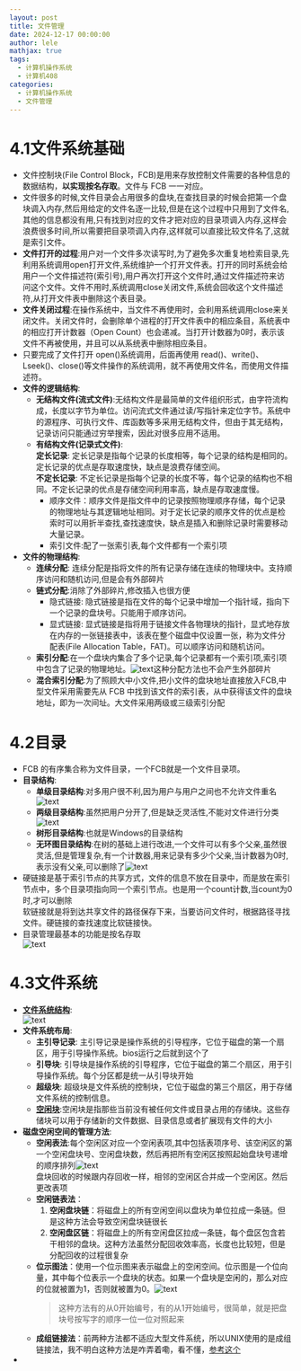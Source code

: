 ```yaml
---
layout: post
title: 文件管理
date: 2024-12-17 00:00:00
author: lele
mathjax: true
tags:
  - 计算机操作系统
  - 计算机408
categories:
  - 计算机操作系统
  - 文件管理
---
```

# 4.1文件系统基础
- 文件控制块(File Control Block，FCB)是用来存放控制文件需要的各种信息的数据结构，**以实现按名存取**。文件与 FCB 一一对应。
- 文件很多的时候,文件目录会占用很多的盘块,在查找目录的时候会把第一个盘块调入内存,然后用给定的文件名逐一比较,但是在这个过程中只用到了文件名,其他的信息都没有用,只有找到对应的文件才把对应的目录项调入内存,这样会浪费很多时间,所以需要把目录项调入内存,这样就可以直接比较文件名了,这就是索引文件。
- **文件打开的过程**:用户对一个文件多次读写时,为了避免多次重复地检索目录,先利用系统调用open打开文件,系统维护一个打开文件表。打开的同时系统会给用户一个文件描述符(索引号),用户再次打开这个文件时,通过文件描述符来访问这个文件。文件不用时,系统调用close关闭文件,系统会回收这个文件描述符,从打开文件表中删除这个表目录。
- **文件关闭过程**:在操作系统中，当文件不再使用时，会利用系统调用close来关闭文件。关闭文件时，会删除单个进程的打开文件表中的相应条目，系统表中的相应打开计数器（Open Count）也会递减。当打开计数器为0时，表示该文件不再被使用，并且可以从系统表中删除相应条目。
- 只要完成了文件打开 open()系统调用，后面再使用 read()、write()、Lseek()、close()等文件操作的系统调用，就不再使用文件名，而使用文件描述符。
- **文件的逻辑结构**:
  - **无结构文件(流式文件)**:无结构文件是最简单的文件组织形式，由字符流构成，长度以字节为单位。访问流式文件通过读/写指针来定位字节。系统中的源程序、可执行文件、库函数等多采用无结构文件，但由于其无结构，记录访问只能通过穷举搜索，因此对很多应用不适用。
  - **有结构文件(记录式文件)**:<br>
   **定长记录**: 定长记录是指每个记录的长度相等，每个记录的结构是相同的。定长记录的优点是存取速度快，缺点是浪费存储空间。<br>
   **不定长记录**: 不定长记录是指每个记录的长度不等，每个记录的结构也不相同。不定长记录的优点是存储空间利用率高，缺点是存取速度慢。
    - 顺序文件：顺序文件是指文件中的记录按照物理顺序存储，每个记录的物理地址与其逻辑地址相同。对于定长记录的顺序文件的优点是检索时可以用折半查找,查找速度快，缺点是插入和删除记录时需要移动大量记录。
    - 索引文件:配了一张索引表,每个文件都有一个索引项
- **文件的物理结构**:
  - **连续分配**: 连续分配是指将文件的所有记录存储在连续的物理块中。支持顺序访问和随机访问,但是会有外部碎片
  - **链式分配**:消除了外部碎片,修改插入也很方便
    - 隐式链接: 隐式链接是指在文件的每个记录中增加一个指针域，指向下一个记录的盘块号。只能用于顺序访问。
    - 显式链接: 显式链接是指将用于链接文件各物理块的指针，显式地存放在内存的一张链接表中，该表在整个磁盘中仅设置一张，称为文件分配表(File Allocation Table，FAT)。可以顺序访问和随机访问。
  - **索引分配**:在一个盘块内集合了多个记录,每个记录都有一个索引项,索引项中包含了记录的物理地址。![text](../img/in-post/Snipaste_2024-12-17_13-30-41.png)这种分配方法也不会产生外部碎片
  - **混合索引分配**:为了照顾大中小文件,把小文件的盘块地址直接放入FCB,中型文件采用需要先从 FCB 中找到该文件的索引表，从中获得该文件的盘块地址，即为一次间址。大文件采用两级或三级索引分配
# 4.2目录
- FCB 的有序集合称为文件目录，一个FCB就是一个文件目录项。
- **目录结构**:
  - **单级目录结构**:对多用户很不利,因为用户与用户之间也不允许文件重名<br>![text](../img/in-post/Snipaste_2024-12-17_13-41-57.png)<br>
  - **两级目录结构**:虽然把用户分开了,但是缺乏灵活性,不能对文件进行分类![text](../img/in-post/Snipaste_2024-12-17_13-43-58.png)<br>
  - **树形目录结构**:也就是Windows的目录结构
  - **无环图目录结构**:在树的基础上进行改进,一个文件可以有多个父亲,虽然很灵活,但是管理复杂,有一个计数器,用来记录有多少个父亲,当计数器为0时,表示没有父亲,可以删除了![text](../img/in-post/Snipaste_2024-12-17_13-47-22.png)
- 硬链接是基于索引节点的共享方式，文件的信息不放在目录中，而是放在索引节点中，多个目录项指向同一个索引节点。也是用一个count计数,当count为0时,才可以删除<br>软链接就是将到达共享文件的路径保存下来，当要访问文件时，根据路径寻找文件。硬链接的查找速度比软链接快。
- 目录管理最基本的功能是按名存取<br>![text](../img/in-post/Snipaste_2024-12-17_13-59-10.png)
# 4.3文件系统
- **[文件系统结构](https://www.doubao.com/thread/ac4346e6e8dd6)**:<br>![text](../img/in-post/Snipaste_2024-12-17_14-07-24.png)
- **文件系统布局**:<br>
  - **主引导记录**: 主引导记录是操作系统的引导程序，它位于磁盘的第一个扇区，用于引导操作系统。bios运行之后就到这个了
  - **引导块**: 引导块是操作系统的引导程序，它位于磁盘的第二个扇区，用于引导操作系统。每个分区都是统一从引导块开始
  - **超级块**: 超级块是文件系统的控制块，它位于磁盘的第三个扇区，用于存储文件系统的控制信息。
  - **[空闲块](https://www.doubao.com/thread/a576fe60b41ae)**:空闲块是指那些当前没有被任何文件或目录占用的存储块。这些存储块可以用于存储新的文件数据、目录信息或者扩展现有文件的大小
- **磁盘空闲空间的管理方法**:
  - **空闲表法**:每个空闲区对应一个空闲表项,其中包括表项序号、该空闲区的第一个空闲盘块号、空闲盘块数，然后再把所有空闲区按照起始盘块号递增的顺序排列![text](../img/in-post/Snipaste_2024-12-23_15-04-45.png)<br>盘块回收的时候跟内存回收一样，相邻的空闲区合并成一个空闲区。然后更改表项
  - **空闲链表法**：
    1. **空闲盘块链**：将磁盘上的所有空闲空间以盘块为单位拉成一条链。但是这种方法会导致空闲盘块链很长
    2. **空闲盘区链**：将磁盘上的所有空闲盘区拉成一条链，每个盘区包含若干相邻的盘块。这种方法虽然分配回收效率高，长度也比较短，但是分配回收的过程很复杂
  - **位示图法**：使用一个位示图来表示磁盘上的空闲空间。位示图是一个位向量，其中每个位表示一个盘块的状态。如果一个盘块是空闲的，那么对应的位就被置为1，否则就被置为0。![text](../img/in-post/Snipaste_2024-12-23_15-13-55.png)
    > 这种方法有的从0开始编号，有的从1开始编号，很简单，就是把盘块号按写字的顺序一位一位对照起来
  - **成组链接法**：前两种方法都不适应大型文件系统，所以UNIX使用的是成组链接法，我不明白这种方法是咋弄着嘞，看不懂，[参考这个](https://blog.csdn.net/qq_45744501/article/details/116953538)
- 